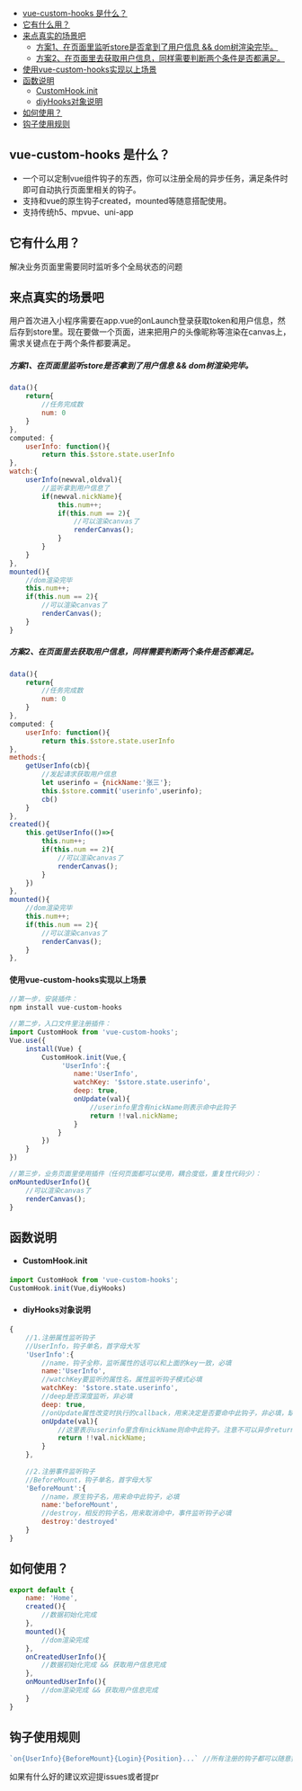 

- [vue-custom-hooks 是什么？](#head1)
- [ 它有什么用？](#head2)
- [ 来点真实的场景吧](#head3)
    - [方案1、在页面里监听store是否拿到了用户信息 && dom树渲染完毕。](#head4)
    - [ 方案2、在页面里去获取用户信息，同样需要判断两个条件是否都满足。](#head5)
- [ 使用vue-custom-hooks实现以上场景](#head6)
- [ 函数说明](#head7)
    - [ CustomHook.init](#head8)
    - [ diyHooks对象说明](#head9)
- [ 如何使用？](#head10)
- [ 钩子使用规则](#head11)

## <span id="head1">vue-custom-hooks 是什么？</span>
- 一个可以定制vue组件钩子的东西，你可以注册全局的异步任务，满足条件时即可自动执行页面里相关的钩子。
- 支持和vue的原生钩子created，mounted等随意搭配使用。
- 支持传统h5、mpvue、uni-app

## <span id="head2"> 它有什么用？</span>

解决业务页面里需要同时监听多个全局状态的问题

## <span id="head3"> 来点真实的场景吧</span>
用户首次进入小程序需要在app.vue的onLaunch登录获取token和用户信息，然后存到store里。现在要做一个页面，进来把用户的头像昵称等渲染在canvas上，需求关键点在于两个条件都要满足。

##### <span id="head4">方案1、在页面里监听store是否拿到了用户信息 && dom树渲染完毕。</span>
```javascript
data(){
    return{
        //任务完成数
        num: 0
    }
},
computed: {
    userInfo: function(){
        return this.$store.state.userInfo
},
watch:{
    userInfo(newval,oldval){
        //监听拿到用户信息了
        if(newval.nickName){
            this.num++;
            if(this.num == 2){
                //可以渲染canvas了
                renderCanvas();
            }
        }
    }
},
mounted(){
    //dom渲染完毕
    this.num++;
    if(this.num == 2){
        //可以渲染canvas了
        renderCanvas();
    }
}
```

##### <span id="head5"> 方案2、在页面里去获取用户信息，同样需要判断两个条件是否都满足。</span>
```javascript
data(){
    return{
        //任务完成数
        num: 0
    }
},
computed: {
    userInfo: function(){
        return this.$store.state.userInfo
},
methods:{
    getUserInfo(cb){
        //发起请求获取用户信息
        let userinfo = {nickName:'张三'};
        this.$store.commit('userinfo',userinfo);
        cb()
    }
},
created(){
    this.getUserInfo(()=>{
        this.num++;
        if(this.num == 2){
            //可以渲染canvas了
            renderCanvas();
        }
    })
},
mounted(){
    //dom渲染完毕
    this.num++;
    if(this.num == 2){
        //可以渲染canvas了
        renderCanvas();
    }
},
```

#### <span id="head6"> 使用vue-custom-hooks实现以上场景</span>
```javascript
//第一步，安装插件：
npm install vue-custom-hooks

//第二步，入口文件里注册插件：
import CustomHook from 'vue-custom-hooks';
Vue.use({
    install(Vue) {
        CustomHook.init(Vue,{
             'UserInfo':{
                name:'UserInfo',
                watchKey: '$store.state.userinfo',
                deep: true,
                onUpdate(val){
                    //userinfo里含有nickName则表示命中此钩子
                    return !!val.nickName;
                }
            }
        })
    }
})

//第三步，业务页面里使用插件（任何页面都可以使用，耦合度低，重复性代码少）：
onMountedUserInfo(){
    //可以渲染canvas了
    renderCanvas();
}

```

## <span id="head7"> 函数说明</span>
- #### <span id="head8"> CustomHook.init</span>
````javascript
import CustomHook from 'vue-custom-hooks';
CustomHook.init(Vue,diyHooks)
````

- #### <span id="head9"> diyHooks对象说明</span>
````javascript
{
    //1.注册属性监听钩子
    //UserInfo，钩子单名，首字母大写
    'UserInfo':{
        //name，钩子全称，监听属性的话可以和上面的key一致，必填
        name:'UserInfo',
        //watchKey要监听的属性名，属性监听钩子模式必填
        watchKey: '$store.state.userinfo',
        //deep是否深度监听，非必填
        deep: true,
        //onUpdate属性改变时执行的callback，用来决定是否要命中此钩子，非必填，缺省值相当于返回了!!val
        onUpdate(val){
            //这里表示userinfo里含有nickName则命中此钩子。注意不可以异步return
            return !!val.nickName;
        }
    },
    
    //2.注册事件监听钩子
    //BeforeMount，钩子单名，首字母大写
    'BeforeMount':{
        //name，原生钩子名，用来命中此钩子，必填
        name:'beforeMount',
        //destroy，相反的钩子名，用来取消命中，事件监听钩子必填
        destroy:'destroyed'
    }
}
````

## <span id="head10"> 如何使用？</span>
````javascript
export default {
    name: 'Home',
    created(){
        //数据初始化完成
    },
    mounted(){
        //dom渲染完成
    },
    onCreatedUserInfo(){
        //数据初始化完成 && 获取用户信息完成
    },
    onMountedUserInfo(){
        //dom渲染完成 && 获取用户信息完成
    }
}
````

## <span id="head11"> 钩子使用规则</span>
````javascript
`on{UserInfo}{BeforeMount}{Login}{Position}...` //所有注册的钩子都可以随意搭配，声明的顺序不影响钩子执行
````

如果有什么好的建议欢迎提issues或者提pr


